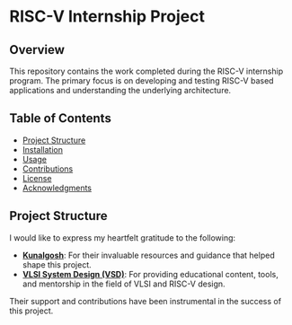 # RISC-V Internship Project

## Overview

This repository contains the work completed during the RISC-V internship program. The primary focus is on developing and testing RISC-V based applications and understanding the underlying architecture.

## Table of Contents

- [Project Structure](#project-structure)
- [Installation](#installation)
- [Usage](#usage)
- [Contributions](#contributions)
- [License](#license)
- [Acknowledgments](#acknowledgments)

## Project Structure

I would like to express my heartfelt gratitude to the following:

- **[Kunalgosh](https://github.com/kunalgosh)**: For their invaluable resources and guidance that helped shape this project.
- **[VLSI System Design (VSD)](https://www.vlsisystemdesign.com)**: For providing educational content, tools, and mentorship in the field of VLSI and RISC-V design.

Their support and contributions have been instrumental in the success of this project.
